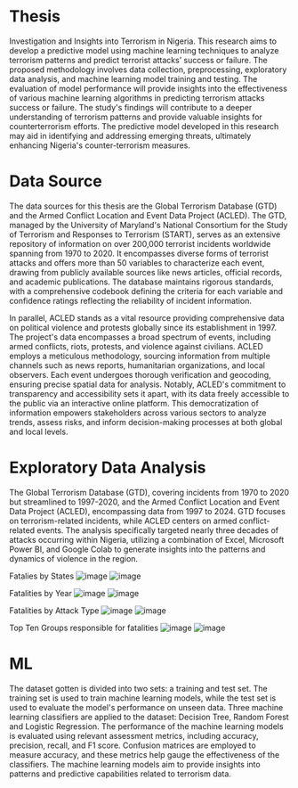 # Thesis

Investigation and Insights into Terrorism in Nigeria.
This research aims to develop a predictive model using machine learning techniques to analyze terrorism patterns and predict terrorist attacks’ success or failure. The proposed methodology involves data collection, preprocessing, exploratory data analysis, and machine learning model training and testing. The evaluation of model performance will provide insights into the effectiveness of various machine learning algorithms in predicting terrorism attacks success or failure.
The study's findings will contribute to a deeper understanding of terrorism patterns and provide valuable insights for counterterrorism efforts. The predictive model developed in this research may aid in identifying and addressing emerging threats, ultimately enhancing Nigeria's counter-terrorism measures.


# Data Source
The data sources for this thesis are the Global Terrorism Database (GTD) and the Armed Conflict Location and Event Data Project (ACLED). The GTD, managed by the University of Maryland's National Consortium for the Study of Terrorism and Responses to Terrorism (START), serves as an extensive repository of information on over 200,000 terrorist incidents worldwide spanning from 1970 to 2020. It encompasses diverse forms of terrorist attacks and offers more than 50 variables to characterize each event, drawing from publicly available sources like news articles, official records, and academic publications. The database maintains rigorous standards, with a comprehensive codebook defining the criteria for each variable and confidence ratings reflecting the reliability of incident information. 

In parallel, ACLED stands as a vital resource providing comprehensive data on political violence and protests globally since its establishment in 1997. The project's data encompasses a broad spectrum of events, including armed conflicts, riots, protests, and violence against civilians. ACLED employs a meticulous methodology, sourcing information from multiple channels such as news reports, humanitarian organizations, and local observers. Each event undergoes thorough verification and geocoding, ensuring precise spatial data for analysis. Notably, ACLED's commitment to transparency and accessibility sets it apart, with its data freely accessible to the public via an interactive online platform. This democratization of information empowers stakeholders across various sectors to analyze trends, assess risks, and inform decision-making processes at both global and local levels.

# Exploratory Data Analysis

The Global Terrorism Database (GTD), covering incidents from 1970 to 2020 but streamlined to 1997-2020, and the Armed Conflict Location and Event Data Project (ACLED), encompassing data from 1997 to 2024. GTD focuses on terrorism-related incidents, while ACLED centers on armed conflict-related events. The analysis specifically targeted nearly three decades of attacks occurring within Nigeria, utilizing a combination of Excel, Microsoft Power BI, and Google Colab to generate insights into the patterns and dynamics of violence in the region. 

Fatalies by States
![image](https://github.com/4hmadmb/Thesis/assets/116957999/7fa56bd2-63ed-438a-ba59-5cea2e965e68)
![image](https://github.com/4hmadmb/Thesis/assets/116957999/d9574503-aff4-41ad-9b4b-6d3f4c2aa904)

Fatalities by Year
![image](https://github.com/4hmadmb/Thesis/assets/116957999/c44aff92-0e57-45a4-b367-da94dc94c848)
![image](https://github.com/4hmadmb/Thesis/assets/116957999/74c1702a-d785-4100-811b-54f5b9b3d14c)

Fatalities by Attack Type
![image](https://github.com/4hmadmb/Thesis/assets/116957999/166f0ad4-b5ec-4717-8b8f-9682f67da30b)
![image](https://github.com/4hmadmb/Thesis/assets/116957999/e9c4453f-b5e7-4128-abdd-76348ef4cbce)

Top Ten Groups responsible for fatalities
![image](https://github.com/4hmadmb/Thesis/assets/116957999/3ffb7120-3520-4dd0-a794-7933fc4795fe)
![image](https://github.com/4hmadmb/Thesis/assets/116957999/fda5d8e8-4a17-4929-9f0e-57859481485a)

# ML

The dataset gotten is divided into two sets: a training and test set. The training set is used to train machine learning models, while the test set is used to evaluate the model's performance on unseen data. Three machine learning classifiers are applied to the dataset: Decision Tree, Random Forest and Logistic Regression. 
The performance of the machine learning models is evaluated using relevant assessment metrics, including accuracy, precision, recall, and F1 score. Confusion matrices are employed to measure accuracy, and these metrics help gauge the effectiveness of the classifiers. The machine learning models aim to provide insights into patterns and predictive capabilities related to terrorism data.

